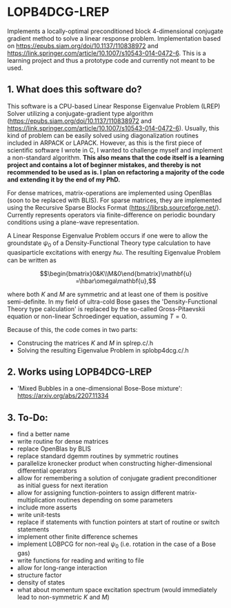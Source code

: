 # LOPB4DCG-LREP
Implements a locally-optimal preconditioned block 4-dimensional conjugate gradient method to solve a linear response problem. Implementation based on https://epubs.siam.org/doi/10.1137/110838972 and https://link.springer.com/article/10.1007/s10543-014-0472-6.
This is a learning project and thus a prototype code and currently not meant to be used.

## 1. What does this software do?
This software is a CPU-based Linear Response Eigenvalue Problem (LREP) Solver utilizing a conjugate-gradient type algorithm (https://epubs.siam.org/doi/10.1137/110838972 and https://link.springer.com/article/10.1007/s10543-014-0472-6). Usually, this kind of problem can be easily solved using diagonalization routines included in ARPACK or LAPACK. However, as this is the first piece of scientific software I wrote in C, I wanted to challenge myself and implement a non-standard algorithm. **This also means that the code itself is a learning project and contains a lot of beginner mistakes, and thereby is not recommended to be used as is. I plan on refactoring a majority of the code and extending it by the end of my PhD.**

For dense matrices, matrix-operations are implemented using OpenBlas (soon to be replaced with BLIS). For sparse matrices, they are implemented using the Recursive Sparse Blocks Format (https://librsb.sourceforge.net/). Currently represents operators via finite-difference on periodic boundary conditions using a plane-wave representation.

A Linear Response Eigenvalue Problem occurs if one were to allow the groundstate $\psi_0$ of a Density-Functional Theory type calculation to have quasiparticle excitations with energy $\hbar\omega$. The resulting Eigenvalue Problem can be written as 
```math
\begin{bmatrix}0&K\\M&0\end{bmatrix}\mathbf{u} =\hbar\omega\mathbf{u},
```
where both $K$ and $M$ are symmetric and at least one of them is positive semi-definite. In my field of ultra-cold Bose gases the 'Density-Functional Theory type calculation' is replaced by the so-called Gross-Pitaevskii equation or non-linear Schroedinger equation, assuming $T=0$.

Because of this, the code comes in two parts:
  - Construcing the matrices $K$ and $M$ in splrep.c/.h
  - Solving the resulting Eigenvalue Problem in splobp4dcg.c/.h

## 2. Works using LOPB4DCG-LREP
  - 'Mixed Bubbles in a one-dimensional Bose-Bose mixture': https://arxiv.org/abs/2207.11334

## 3. To-Do:
  - find a better name
  - write routine for dense matrices
  - replace OpenBlas by BLIS
  - replace standard dgemm routines by symmetric routines
  - parallelize kronecker product when constructing higher-dimensional differential operators
  - allow for remembering a solution of conjugate gradient preconditioner as initial guess for next iteration
  - allow for assigning function-pointers to assign different matrix-multiplication routines depending on some parameters
  - include more asserts
  - write unit-tests
  - replace if statements with function pointers at start of routine or switch statements
  - implement other finite difference schemes
  - implement LOBPCG for non-real $\psi_0$ (i.e. rotation in the case of a Bose gas)
  - write functions for reading and writing to file
  - allow for long-range interaction
  - structure factor
  - density of states
  - what about momentum space excitation spectrum (would immediately lead to non-symmetric $K$ and $M$)

